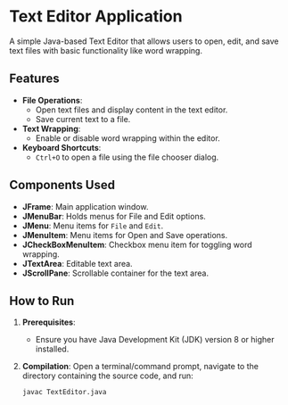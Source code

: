 # Text Editor Application

A simple Java-based Text Editor that allows users to open, edit, and save text files with basic functionality like word wrapping.

## Features
- **File Operations**:
  - Open text files and display content in the text editor.
  - Save current text to a file.
- **Text Wrapping**:
  - Enable or disable word wrapping within the editor.
- **Keyboard Shortcuts**:
  - `Ctrl+O` to open a file using the file chooser dialog.
  
## Components Used
- **JFrame**: Main application window.
- **JMenuBar**: Holds menus for File and Edit options.
- **JMenu**: Menu items for `File` and `Edit`.
- **JMenuItem**: Menu items for Open and Save operations.
- **JCheckBoxMenuItem**: Checkbox menu item for toggling word wrapping.
- **JTextArea**: Editable text area.
- **JScrollPane**: Scrollable container for the text area.

## How to Run

1. **Prerequisites**: 
   - Ensure you have Java Development Kit (JDK) version 8 or higher installed.

2. **Compilation**: 
   Open a terminal/command prompt, navigate to the directory containing the source code, and run:
   ```bash
   javac TextEditor.java
